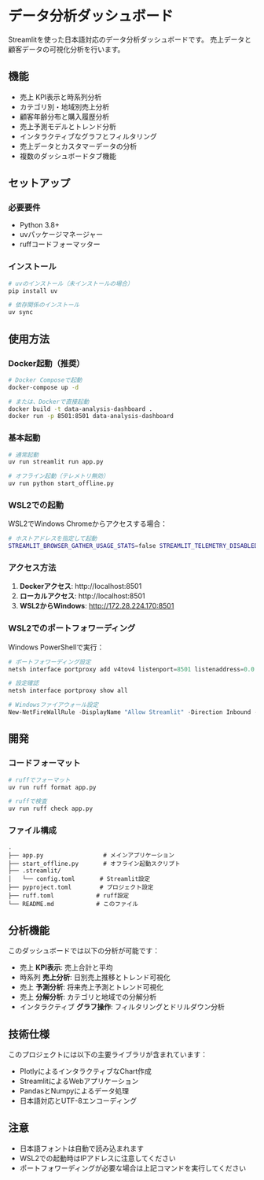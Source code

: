# データ分析ダッシュボード

Streamlitを使った日本語対応のデータ分析ダッシュボードです。
売上データと顧客データの可視化分析を行います。

## 機能

- 売上 KPI表示と時系列分析
- カテゴリ別・地域別売上分析
- 顧客年齢分布と購入履歴分析
- 売上予測モデルとトレンド分析
- インタラクティブなグラフとフィルタリング
- 売上データとカスタマーデータの分析
- 複数のダッシュボードタブ機能

## セットアップ

### 必要要件
- Python 3.8+
- uvパッケージマネージャー
- ruffコードフォーマッター

### インストール

```bash
# uvのインストール（未インストールの場合）
pip install uv

# 依存関係のインストール
uv sync
```

## 使用方法

### Docker起動（推奨）

```bash
# Docker Composeで起動
docker-compose up -d

# または、Dockerで直接起動
docker build -t data-analysis-dashboard .
docker run -p 8501:8501 data-analysis-dashboard
```

### 基本起動

```bash
# 通常起動
uv run streamlit run app.py

# オフライン起動（テレメトリ無効）
uv run python start_offline.py
```

### WSL2での起動

WSL2でWindows Chromeからアクセスする場合：

```bash
# ホストアドレスを指定して起動
STREAMLIT_BROWSER_GATHER_USAGE_STATS=false STREAMLIT_TELEMETRY_DISABLED=true uv run streamlit run app.py --server.address 0.0.0.0 --server.port 8501 --server.headless true
```

### アクセス方法

1. **Dockerアクセス**: http://localhost:8501
2. **ローカルアクセス**: http://localhost:8501
3. **WSL2からWindows**: http://172.28.224.170:8501

### WSL2でのポートフォワーディング

Windows PowerShellで実行：

```powershell
# ポートフォワーディング設定
netsh interface portproxy add v4tov4 listenport=8501 listenaddress=0.0.0.0 connectport=8501 connectaddress=172.28.224.170

# 設定確認
netsh interface portproxy show all

# Windowsファイアウォール設定
New-NetFireWallRule -DisplayName "Allow Streamlit" -Direction Inbound -Protocol TCP -LocalPort 8501
```

## 開発

### コードフォーマット

```bash
# ruffでフォーマット
uv run ruff format app.py

# ruffで検査
uv run ruff check app.py
```

### ファイル構成

```
.
├── app.py                 # メインアプリケーション
├── start_offline.py       # オフライン起動スクリプト
├── .streamlit/
│   └── config.toml       # Streamlit設定
├── pyproject.toml        # プロジェクト設定
├── ruff.toml            # ruff設定
└── README.md            # このファイル
```

## 分析機能

このダッシュボードでは以下の分析が可能です：

- 売上 **KPI表示**: 売上合計と平均
- 時系列 **売上分析**: 日別売上推移とトレンド可視化
- 売上 **予測分析**: 将来売上予測とトレンド可視化
- 売上 **分解分析**: カテゴリと地域での分解分析
- インタラクティブ **グラフ操作**: フィルタリングとドリルダウン分析

## 技術仕様

このプロジェクトには以下の主要ライブラリが含まれています：

- PlotlyによるインタラクティブなChart作成
- StreamlitによるWebアプリケーション
- PandasとNumpyによるデータ処理
- 日本語対応とUTF-8エンコーディング

## 注意

- 日本語フォントは自動で読み込まれます
- WSL2での起動時はIPアドレスに注意してください
- ポートフォワーディングが必要な場合は上記コマンドを実行してください